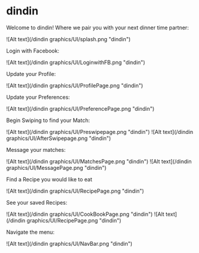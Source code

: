 # dindin

Welcome to dindin! Where we pair you with your next dinner time partner:

![Alt text](/dindin graphics/UI/splash.png "dindin")

Login with Facebook:

![Alt text](/dindin graphics/UI/LoginwithFB.png "dindin")

Update your Profile:

![Alt text](/dindin graphics/UI/ProfilePage.png "dindin")

Update your Preferences:

![Alt text](/dindin graphics/UI/PreferencePage.png "dindin")

Begin Swiping to find your Match:

![Alt text](/dindin graphics/UI/Preswipepage.png "dindin")
![Alt text](/dindin graphics/UI/AfterSwipepage.png "dindin")

Message your matches:

![Alt text](/dindin graphics/UI/MatchesPage.png "dindin")
![Alt text](/dindin graphics/UI/MessagePage.png "dindin")

Find a Recipe you would like to eat

![Alt text](/dindin graphics/UI/RecipePage.png "dindin")

See your saved Recipes:

![Alt text](/dindin graphics/UI/CookBookPage.png "dindin")
![Alt text](/dindin graphics/UI/RecipePage.png "dindin")

Navigate the menu:

![Alt text](/dindin graphics/UI/NavBar.png "dindin")
